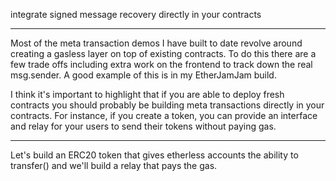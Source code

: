 integrate signed message recovery directly in your contracts

---

Most of the meta transaction demos I have built to date revolve around creating a gasless layer on top of existing contracts. To do this there are a few trade offs including extra work on the frontend to track down the real msg.sender. A good example of this is in my EtherJamJam build.

I think it's important to highlight that if you are able to deploy fresh contracts you should probably be building meta transactions directly in your contracts. For instance, if you create a token, you can provide an interface and relay for your users to send their tokens without paying gas. 

---

Let's build an ERC20 token that gives etherless accounts the ability to transfer() and we'll build a relay that pays the gas.
